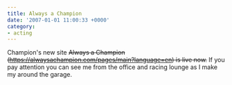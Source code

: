 ```yaml
---
title: Always a Champion
date: '2007-01-01 11:00:33 +0000'
category:
- acting
---
```

Champion's new site ~~Always a
Champion (https://alwaysachampion.com/pages/main?language=en) is live now.~~  If
you pay attention you can see me from the office and racing lounge as I make my
around the garage.
